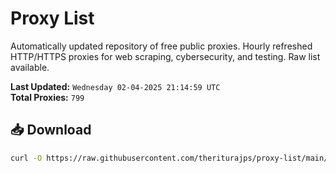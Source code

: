 # Proxy List

Automatically updated repository of free public proxies. Hourly refreshed HTTP/HTTPS proxies for web scraping, cybersecurity, and testing. Raw list available.

**Last Updated:** `Wednesday 02-04-2025 21:14:59 UTC`  
**Total Proxies:** `799`

## 📥 Download
```bash
curl -O https://raw.githubusercontent.com/theriturajps/proxy-list/main/proxies.txt
